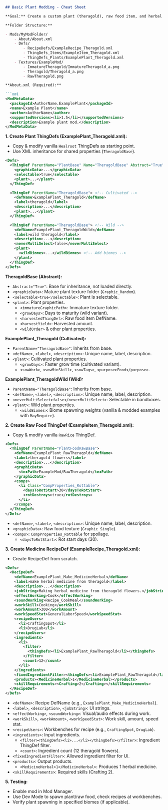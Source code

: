 ```markdown
## Basic Plant Modding - Cheat Sheet

**Goal:** Create a custom plant (theragold), raw food item, and herbal medicine recipe using XML.

**Folder Structure:**

- Mods/MyModFolder/
    - About/About.xml
    - Defs/
        - RecipeDefs/ExampleRecipe_Theragold.xml
        - ThingDefs_Items/ExampleItem_Theragold.xml
        - ThingDefs_Plants/ExamplePlant_Theragold.xml
    - Textures/ExampleMod/
        - ImmatureTheragold/ImmatureTheragold_a.png
        - Theragold/Theragold_a.png
        - RawTheragold.png

**About.xml (Required):**

```xml
<ModMetaData>
  <packageId>AuthorName.ExamplePlant</packageId>
  <name>Example Plant</name>
  <author>AuthorName</author>
  <supportedVersions><li>1.5</li></supportedVersions>
  <description>Example plant mod.</description>
</ModMetaData>
```

**1. Create Plant ThingDefs (ExamplePlant_Theragold.xml):**

- Copy & modify vanilla `Healroot` ThingDefs as starting point.
- Use XML inheritance for shared properties (`TheragoldBase`).

```xml
<Defs>
  <ThingDef ParentName="PlantBase" Name="TheragoldBase" Abstract="True">
    <graphicData>...</graphicData>
    <selectable>true</selectable>
    <plant>...</plant>
  </ThingDef>

  <ThingDef ParentName="TheragoldBase"> <!-- Cultivated -->
    <defName>ExamplePlant_Theragold</defName>
    <label>theragold</label>
    <description>...</description>
    <plant>...</plant>
  </ThingDef>

  <ThingDef ParentName="TheragoldBase"> <!-- Wild -->
    <defName>ExamplePlant_TheragoldWild</defName>
    <label>wild theragold</label>
    <description>...</description>
    <neverMultiSelect>false</neverMultiSelect>
    <plant>
      <wildBiomes>...</wildBiomes> <!-- Add biomes -->
    </plant>
  </ThingDef>
</Defs>
```

**TheragoldBase (Abstract):**
- `Abstract="True"`: Base for inheritance, not loaded directly.
- `<graphicData>`: Mature plant texture folder (`Graphic_Random`).
- `<selectable>true</selectable>`: Plant is selectable.
- `<plant>`: Plant properties.
    - `<immatureGraphicPath>`: Immature texture folder.
    - `<growDays>`: Days to maturity (wild variant).
    - `<harvestedThingDef>`: Raw food item DefName.
    - `<harvestYield>`: Harvested amount.
    - `<wildOrder>` & other plant properties.

**ExamplePlant_Theragold (Cultivated):**
- `ParentName="TheragoldBase"`: Inherits from base.
- `<defName>`, `<label>`, `<description>`: Unique name, label, description.
- `<plant>`: Cultivated plant properties.
    - `<growDays>`: Faster grow time (cultivated variant).
    - `<sowWork>`, `<sowMinSkill>`, `<sowTags>`, `<purpose>Food</purpose>`.

**ExamplePlant_TheragoldWild (Wild):**
- `ParentName="TheragoldBase"`: Inherits from base.
- `<defName>`, `<label>`, `<description>`: Unique name, label, description.
- `<neverMultiSelect>false</neverMultiSelect>`: Selectable in bandboxes.
- `<plant>`: Wild plant properties.
    - `<wildBiomes>`: Biome spawning weights (vanilla & modded examples with `MayRequire`).

**2. Create Raw Food ThingDef (ExampleItem_Theragold.xml):**

- Copy & modify vanilla `RawRice` ThingDef.

```xml
<Defs>
  <ThingDef ParentName="PlantFoodRawBase">
    <defName>ExamplePlant_RawTheragold</defName>
    <label>theragold flowers</label>
    <description>...</description>
    <graphicData>
      <texPath>ExampleMod/RawTheragold</texPath>
    </graphicData>
    <comps>
      <li Class="CompProperties_Rottable">
        <daysToRotStart>30</daysToRotStart>
        <rotDestroys>true</rotDestroys>
      </li>
    </comps>
  </ThingDef>
</Defs>
```

- `<defName>`, `<label>`, `<description>`: Unique name, label, description.
- `<graphicData>`: Raw food texture (`Graphic_Single`).
- `<comps>`: `CompProperties_Rottable` for spoilage.
    - `<daysToRotStart>`: Rot start days (30).

**3. Create Medicine RecipeDef (ExampleRecipe_Theragold.xml):**

- Create RecipeDef from scratch.

```xml
<Defs>
  <RecipeDef>
    <defName>ExamplePlant_Make_MedicineHerbal</defName>
    <label>make herbal medicine from theragold</label>
    <description>...</description>
    <jobString>Making herbal medicine from theragold flowers.</jobString>
    <effectWorking>Cook</effectWorking>
    <soundWorking>Recipe_CookMeal</soundWorking>
    <workSkill>Cooking</workSkill>
    <workAmount>300</workAmount>
    <workSpeedStat>GeneralLaborSpeed</workSpeedStat>
    <recipeUsers>
      <li>CraftingSpot</li>
      <li>DrugLab</li>
    </recipeUsers>
    <ingredients>
      <li>
        <filter>
          <thingDefs><li>ExamplePlant_RawTheragold</li></thingDefs>
        </filter>
        <count>12</count>
      </li>
    </ingredients>
    <fixedIngredientFilter><thingDefs><li>ExamplePlant_RawTheragold</li></thingDefs></fixedIngredientFilter>
    <products><MedicineHerbal>1</MedicineHerbal></products>
    <skillRequirements><Crafting>2</Crafting></skillRequirements>
  </RecipeDef>
</Defs>
```

- `<defName>`: Recipe DefName (e.g., `ExamplePlant_Make_MedicineHerbal`).
- `<label>`, `<description>`, `<jobString>`: UI strings.
- `<effectWorking>`, `<soundWorking>`: Visual/audio effects during work.
- `<workSkill>`, `<workAmount>`, `<workSpeedStat>`: Work skill, amount, speed stat.
- `<recipeUsers>`: Workbenches for recipe (e.g., `CraftingSpot`, `DrugLab`).
- `<ingredients>`: Input ingredients.
    - `<filter><thingDefs><li>...</li></thingDefs></filter>`: Ingredient ThingDef filter.
    - `<count>`: Ingredient count (12 theragold flowers).
- `<fixedIngredientFilter>`: Allowed ingredient filter for UI.
- `<products>`: Output products.
    - `<MedicineHerbal>1</MedicineHerbal>`: Produces 1 herbal medicine.
- `<skillRequirements>`: Required skills (Crafting 2).

**5. Testing:**

- Enable mod in Mod Manager.
- Use Dev Mode to spawn plant/raw food, check recipes at workbenches.
- Verify plant spawning in specified biomes (if applicable).
```
